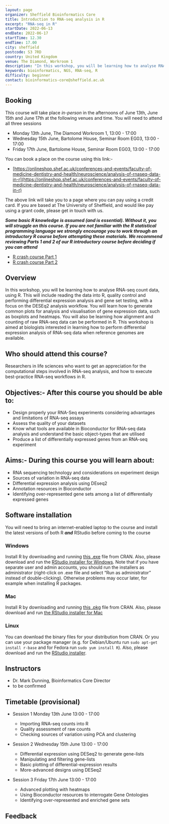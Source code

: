 ```yaml
---
layout: page
organizer: Sheffield Bioinformatics Core
title: Introduction to RNA-seq analysis in R
excerpt: "RNA-seq in R"
startDate: 2022-06-13
endDate: 2022-06-17
startTime: 12.30
endTime: 17.00
city: sheffield
postcode: S3 7RD
country: United Kingdom
venue: The Diamond, Workroom 1
description: "In this workshop, you will be learning how to analyse RNA-seq count data, using R. This will include reading the data into R, quality control and performing differential expression analysis and gene set testing, with a focus on the DESeq2 analysis workflow. You will learn how to generate common plots for analysis and visualisation of gene expression data, such as boxplots and heatmaps. This workshop is aimed at biologists interested in learning how to perform differential expression analysis of RNA-seq data when reference genomes are available.."
keywords: bioinformatics, NGS, RNA-seq, R
difficulty: beginner
contact: bioinformatics-core@sheffield.ac.uk
---
```


## Booking

This course will take place *in-person* in the afternoons of June 13th, June 15th and June 17th at the following venues and time. You will need to attend all three sessions

- Monday 13th June, The Diamond Workroom 1, 13:00 - 17:00
- Wednesday 15th June, Bartolome House, Seminar Room EG03, 13:00 - 17:00
- Friday 17th June, Bartolome House, Seminar Room EG03, 13:00 - 17:00

You can book a place on the course using this link:-

- [https://onlineshop.shef.ac.uk/conferences-and-events/faculty-of-medicine-dentistry-and-health/neuroscience/analysis-of-rnaseq-data-in-r](https://onlineshop.shef.ac.uk/conferences-and-events/faculty-of-medicine-dentistry-and-health/neuroscience/analysis-of-rnaseq-data-in-r)

The above link will take you to a page where you can pay using a credit card. If you are based at The University of Sheffield, and would like pay using a grant code, please get in touch with us.

***Some basic R knowledge is assumed (and is essential). Without it, you will struggle on this course. If you are not familiar with the R statistical programming language we strongly encourage you to work through an introductory R course before attempting these materials. We recommend reviewing Parts 1 and 2 of our R introductory course before deciding if you can attend***

- [R crash course Part 1](https://sbc.shef.ac.uk/r-online/part1.nb.html)
- [R crash course Part 2](https://sbc.shef.ac.uk/r-online/part2.nb.html) 

## Overview

In this workshop, you will be learning how to analyse RNA-seq count data, using R. This will include reading the data into R, quality control and performing differential expression analysis and gene set testing, with a focus on the DESEq2 analysis workflow. You will learn how to generate common plots for analysis and visualisation of gene expression data, such as boxplots and heatmaps. You will also be learning how alignment and counting of raw RNA-seq data can be performed in R. This workshop is aimed at biologists interested in learning how to perform differential expression analysis of RNA-seq data when reference genomes are available.

## Who should attend this course?

Researchers in life sciences who want to get an appreciation for the computational steps involved in RNA-seq analysis, and how to execute best-practice RNA-seq workflows in R.

## Objectives:- After this course you should be able to:

- Design properly your RNA-Seq experiments considering advantages and limitations of RNA-seq assays
- Assess the quality of your datasets
- Know what tools are available in Bioconductor for RNA-seq data analysis and understand the basic object-types that are utilised
- Produce a list of differentially expressed genes from an RNA-seq experiment 

## Aims:- During this course you will learn about:

- RNA sequencing technology and considerations on experiment design
- Sources of variation in RNA-seq data
- Differential expression analysis using DEseq2
- Annotation resources in Bioconductor
- Identifying over-represented gene sets among a list of differentially expressed genes 
    
## Software installation
You will need to bring an internet-enabled laptop to the course and install the latest versions of both R ***and*** RStudio before coming to the course

### Windows

Install R by downloading and running [this .exe](http://cran.r-project.org/bin/windows/base/release.htm) file from CRAN. Also, please download and run the [RStudio installer for Windows](https://www.rstudio.com/products/rstudio/download/#download). Note that if you have separate user and admin accounts, you should run the installers as administrator (right-click on .exe file and select “Run as administrator” instead of double-clicking). Otherwise problems may occur later, for example when installing R packages.

### Mac

Install R by downloading and running [this .pkg](http://cran.r-project.org/bin/macosx/R-latest.pkg) file from CRAN. Also, please download and run [the RStudio installer for Mac](https://www.rstudio.com/products/rstudio/download/#download)

### Linux

You can download the binary files for your distribution from CRAN. Or you can use your package manager (e.g. for Debian/Ubuntu run `sudo apt-get install r-base` and for Fedora run `sudo yum install R`). Also, please download and run the [RStudio installer](https://www.rstudio.com/products/rstudio/download/#download).


## Instructors

- Dr. Mark Dunning, Bioinformatics Core Director
- to be confirmed



## Timetable (provisional)

- Session 1 Monday 13th June 13:00 - 17:00
  + Importing RNA-seq counts into R
  + Quality assessment of raw counts
  + Checking sources of variation using PCA and clustering
  
- Session 2 Wednesday 15th June 13:00 - 17:00
  + Differential expression using DESeq2 to generate gene-lists
  + Manipulating and filtering gene-lists
  + Basic plotting of differential-expression results
  + More-advanced designs using DESeq2
  
- Session 3 Friday 17th June 13:00 - 17:00
  + Advanced plotting with heatmaps
  + Using Bioconductor resources to interrogate Gene Ontologies
  + Identifying over-represented and enriched gene sets
  
## Feedback



